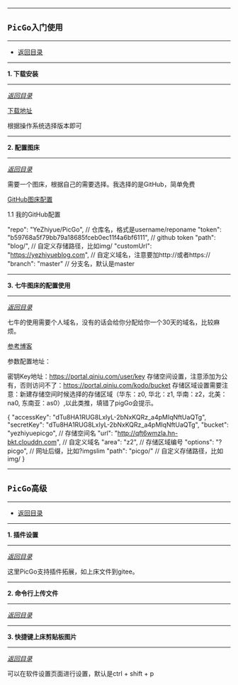 
---

<a id="_1"></a>

## `PicGo入门使用`

--- 

- <a href="#_top" rel="nofollow" target="_self">返回目录</a>

---

<a id="_1.1"></a>

**1. 下载安装**

--- 

*<a href="#_top" rel="nofollow" target="_self">返回目录</a>*

[下载地址](https://github.com/Molunerfinn/PicGo/releases)

根据操作系统选择版本即可

---

<a id="_1.2"></a>

**2. 配置图床**

--- 

*<a href="#_top" rel="nofollow" target="_self">返回目录</a>*

需要一个图床，根据自己的需要选择。我选择的是GitHub，简单免费

[GitHub图床配置](https://picgo.github.io/PicGo-Doc/zh/guide/config.html#github%E5%9B%BE%E5%BA%8A)

1.1 我的GitHub配置

  "repo": "YeZhiyue/PicGo", // 仓库名，格式是username/reponame
  "token": "b59768a5f79bb79a18685fceb0ec11f4a6bf6111", // github token
  "path": "blog/", // 自定义存储路径，比如img/
  "customUrl": "https://yezhiyueblog.com", // 自定义域名，注意要加http://或者https://
  "branch": "master" // 分支名，默认是master

---

<a id="_1.3"></a>

**3. 七牛图床的配置使用**

--- 

*<a href="#_top" rel="nofollow" target="_self">返回目录</a>*

七牛的使用需要个人域名，没有的话会给你分配给你一个30天的域名，比较麻烦。

[参考博客](https://blog.csdn.net/javacs123/article/details/106268130)

参数配置地址：

密钥Key地址：https://portal.qiniu.com/user/key
存储空间设置，注意添加为公有，否则访问不了：https://portal.qiniu.com/kodo/bucket
存储区域设置需要注意：新建存储空间时候选择的存储区域（华东：z0, 华北：z1, 华南：z2，北美：na0, 东南亚：as0）,以此类推，填错了pigGo会提示。

{
  "accessKey": "dTu8HA1RUG8LxIyL-2bNxKQRz_a4pMIqNftUaQTg",
  "secretKey": "dTu8HA1RUG8LxIyL-2bNxKQRz_a4pMIqNftUaQTg",
  "bucket": "yezhiyuepicgo", // 存储空间名
  "url": "http://qft6wmzla.hn-bkt.clouddn.com", // 自定义域名
  "area": "z2", // 存储区域编号
  "options": "?picgo", // 网址后缀，比如?imgslim
  "path": "picgo/" // 自定义存储路径，比如img/
}

---

<a id="_2"></a>

## `PicGo高级`

--- 

- <a href="#_top" rel="nofollow" target="_self">返回目录</a>

---

<a id="_2.1"></a>

**1. 插件设置**

--- 

*<a href="#_top" rel="nofollow" target="_self">返回目录</a>*

这里PicGo支持插件拓展，如上床文件到gitee。

---

<a id="_2.2"></a>

**2. 命令行上传文件**

--- 

*<a href="#_top" rel="nofollow" target="_self">返回目录</a>*

---

<a id="_2.3"></a>

**3. 快捷键上床剪贴板图片**

--- 

*<a href="#_top" rel="nofollow" target="_self">返回目录</a>*

可以在软件设置页面进行设置，默认是ctrl + shift + p





